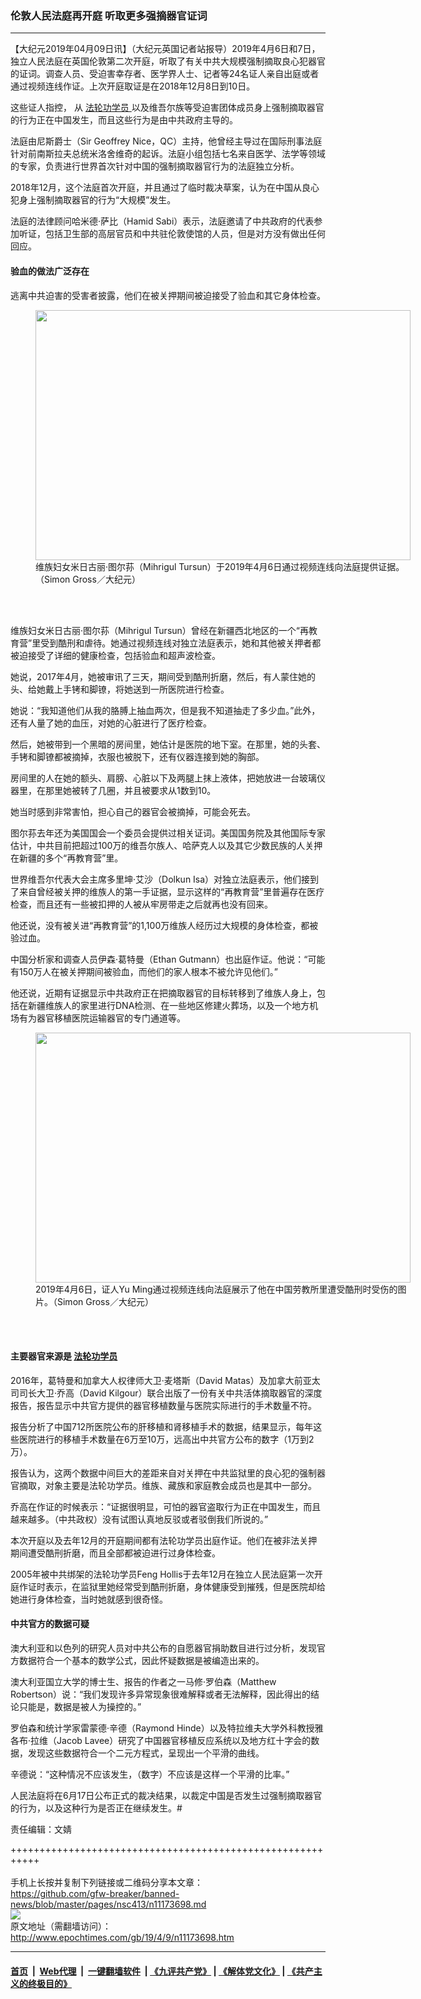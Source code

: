 ### 伦敦人民法庭再开庭 听取更多强摘器官证词
------------------------

<p>
 【大纪元2019年04月09日讯】（大纪元英国记者站报导）2019年4月6日和7日，独立人民法庭在英国伦敦第二次开庭，听取了有关中共大规模强制摘取良心犯器官的证词。调查人员、受迫害幸存者、医学界人士、记者等24名证人亲自出庭或者通过视频连线作证。上次开庭取证是在2018年12月8日到10日。
</p>
<p>
 这些证人指控， 从
 <a href="http://www.epochtimes.com/gb/tag/%E6%B3%95%E8%BD%AE%E5%8A%9F%E5%AD%A6%E5%91%98.html">
  法轮功学员
 </a>
 以及维吾尔族等受迫害团体成员身上强制摘取器官的行为正在中国发生，而且这些行为是由中共政府主导的。
</p>
<p>
 法庭由尼斯爵士（Sir Geoffrey Nice，QC）主持，他曾经主导过在国际刑事法庭针对前南斯拉夫总统米洛舍维奇的起诉。法庭小组包括七名来自医学、法学等领域的专家，负责进行世界首次针对中国的强制摘取器官行为的法庭独立分析。
</p>
<p>
 2018年12月，这个法庭首次开庭，并且通过了临时裁决草案，认为在中国从良心犯身上强制摘取器官的行为“大规模”发生。
</p>
<p>
 法庭的法律顾问哈米德‧萨比（Hamid Sabi）表示，法庭邀请了中共政府的代表参加听证，包括卫生部的高层官员和中共驻伦敦使馆的人员，但是对方没有做出任何回应。
</p>
<h4>
 验血的做法广泛存在
</h4>
<p>
 逃离中共迫害的受害者披露，他们在被关押期间被迫接受了验血和其它身体检查。
</p>
<figure class="wp-caption aligncenter" id="attachment_11173703" style="width: 600px">
 <img alt="" class="wp-image-11173703 size-large" height="400" src="http://i.epochtimes.com/assets/uploads/2019/04/Tribunal_2-g-600x400.jpg" width="600"/>
 <br/><figcaption class="wp-caption-text">
  维族妇女米日古丽‧图尔荪（Mihrigul Tursun）于2019年4月6日通过视频连线向法庭提供证据。（Simon Gross／大纪元）
 </figcaption><br/>
</figure><br/>
<p>
 维族妇女米日古丽‧图尔荪（Mihrigul Tursun）曾经在新疆西北地区的一个“再教育营”里受到酷刑和虐待。她通过视频连线对独立法庭表示，她和其他被关押者都被迫接受了详细的健康检查，包括验血和超声波检查。
</p>
<p>
 她说，2017年4月，她被审讯了三天，期间受到酷刑折磨，然后，有人蒙住她的头、给她戴上手铐和脚镣，将她送到一所医院进行检查。
</p>
<p>
 她说：“我知道他们从我的胳膊上抽血两次，但是我不知道抽走了多少血。”此外，还有人量了她的血压，对她的心脏进行了医疗检查。
</p>
<p>
 然后，她被带到一个黑暗的房间里，她估计是医院的地下室。在那里，她的头套、手铐和脚镣都被摘掉，衣服也被脱下，还有仪器连接到她的胸部。
</p>
<p>
 房间里的人在她的额头、肩膀、心脏以下及两腿上抹上液体，把她放进一台玻璃仪器里，在那里她被转了几圈，并且被要求从1数到10。
</p>
<p>
 她当时感到非常害怕，担心自己的器官会被摘掉，可能会死去。
</p>
<p>
 图尔荪去年还为美国国会一个委员会提供过相关证词。美国国务院及其他国际专家估计，中共目前把超过100万的维吾尔族人、哈萨克人以及其它少数民族的人关押在新疆的多个“再教育营”里。
</p>
<p>
 世界维吾尔代表大会主席多里坤‧艾沙（Dolkun Isa）对独立法庭表示，他们接到了来自曾经被关押的维族人的第一手证据，显示这样的“再教育营”里普遍存在医疗检查，而且还有一些被扣押的人被从牢房带走之后就再也没有回来。
</p>
<p>
 他还说，没有被关进“再教育营”的1,100万维族人经历过大规模的身体检查，都被验过血。
</p>
<p>
 中国分析家和调查人员伊森‧葛特曼（Ethan Gutmann）也出庭作证。他说：“可能有150万人在被关押期间被验血，而他们的家人根本不被允许见他们。”
</p>
<p>
 他还说，近期有证据显示中共政府正在把摘取器官的目标转移到了维族人身上，包括在新疆维族人的家里进行DNA检测、在一些地区修建火葬场，以及一个地方机场有为器官移植医院运输器官的专门通道等。
</p>
<figure class="wp-caption aligncenter" id="attachment_11173705" style="width: 600px">
 <img alt="" class="wp-image-11173705 size-large" height="400" src="http://i.epochtimes.com/assets/uploads/2019/04/Tribunal_3-g-600x400.jpg" width="600"/>
 <br/><figcaption class="wp-caption-text">
  2019年4月6日，证人Yu Ming通过视频连线向法庭展示了他在中国劳教所里遭受酷刑时受伤的图片。（Simon Gross／大纪元）
 </figcaption><br/>
</figure><br/>
<h4>
 主要器官来源是
 <a href="http://www.epochtimes.com/gb/tag/%E6%B3%95%E8%BD%AE%E5%8A%9F%E5%AD%A6%E5%91%98.html">
  法轮功学员
 </a>
</h4>
<p>
 2016年，葛特曼和加拿大人权律师大卫‧麦塔斯（David Matas）及加拿大前亚太司司长大卫‧乔高（David Kilgour）联合出版了一份有关中共活体摘取器官的深度报告，报告显示中共官方提供的器官移植数量与医院实际进行的手术数量不符。
</p>
<p>
 报告分析了中国712所医院公布的肝移植和肾移植手术的数据，结果显示，每年这些医院进行的移植手术数量在6万至10万，远高出中共官方公布的数字（1万到2万）。
</p>
<p>
 报告认为，这两个数据中间巨大的差距来自对关押在中共监狱里的良心犯的强制器官摘取，对象主要是法轮功学员。维族、藏族和家庭教会成员也是其中一部分。
</p>
<p>
 乔高在作证的时候表示：“证据很明显，可怕的器官盗取行为正在中国发生，而且越来越多。（中共政权）没有试图认真地反驳或者驳倒我们所说的。”
</p>
<p>
 本次开庭以及去年12月的开庭期间都有法轮功学员出庭作证。他们在被非法关押期间遭受酷刑折磨，而且全部都被迫进行过身体检查。
</p>
<p>
 2005年被中共绑架的法轮功学员Feng Hollis于去年12月在独立人民法庭第一次开庭作证时表示，在监狱里她经常受到酷刑折磨，身体健康受到摧残，但是医院却给她进行身体检查，当时她就感到很奇怪。
</p>
<h4>
 中共官方的数据可疑
</h4>
<p>
 澳大利亚和以色列的研究人员对中共公布的自愿器官捐助数目进行过分析，发现官方数据符合一个基本的数学公式，因此怀疑数据是被编造出来的。
</p>
<p>
 澳大利亚国立大学的博士生、报告的作者之一马修‧罗伯森（Matthew Robertson）说：“我们发现许多异常现象很难解释或者无法解释，因此得出的结论只能是，数据是被人为操控的。”
</p>
<p>
 罗伯森和统计学家雷蒙德‧辛德（Raymond Hinde）以及特拉维夫大学外科教授雅各布‧拉维（Jacob Lavee）研究了中国器官移植反应系统以及地方红十字会的数据，发现这些数据符合一个二元方程式，呈现出一个平滑的曲线。
</p>
<p>
 辛德说：“这种情况不应该发生，（数字）不应该是这样一个平滑的比率。”
</p>
<p>
 人民法庭将在6月17日公布正式的裁决结果，以裁定中国是否发生过强制摘取器官的行为，以及这种行为是否正在继续发生。#
</p>
<p>
 责任编辑：文婧
</p>

+++++++++++++++++++++++++++++++++++++++++++++++++++++++++++<br/><br/>
手机上长按并复制下列链接或二维码分享本文章：<br/>
https://github.com/gfw-breaker/banned-news/blob/master/pages/nsc413/n11173698.md <br/>
<a href='https://github.com/gfw-breaker/banned-news/blob/master/pages/nsc413/n11173698.md'><img src='https://github.com/gfw-breaker/banned-news/blob/master/pages/nsc413/n11173698.md.png'/></a> <br/>
原文地址（需翻墙访问）：http://www.epochtimes.com/gb/19/4/9/n11173698.htm


------------------------
#### [首页](https://github.com/gfw-breaker/banned-news/blob/master/README.md) &nbsp;|&nbsp; [Web代理](https://github.com/labour-camp/helloworld) &nbsp;|&nbsp; [一键翻墙软件](https://github.com/gfw-breaker/nogfw/blob/master/README.md) &nbsp;| [《九评共产党》](https://github.com/gfw-breaker/9ping.md/blob/master/README.md#九评之一评共产党是什么) | [《解体党文化》](https://github.com/gfw-breaker/jtdwh.md/blob/master/README.md) | [《共产主义的终极目的》](https://github.com/gfw-breaker/gczydzjmd.md/blob/master/README.md)

